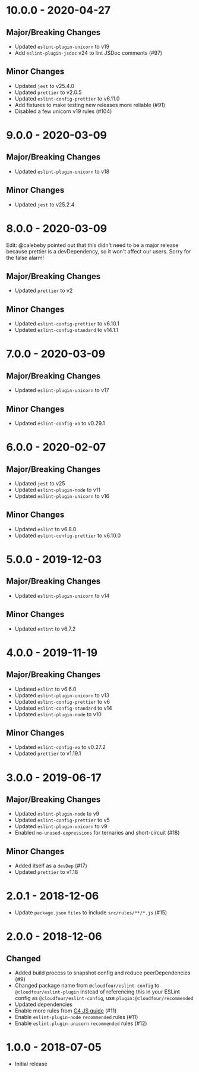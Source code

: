 # 10.0.0 - 2020-04-27

## Major/Breaking Changes

- Updated `eslint-plugin-unicorn` to v19
- Add `eslint-plugin-jsdoc` v24 to lint JSDoc comments (#97)

## Minor Changes

- Updated `jest` to v25.4.0
- Updated `prettier` to v2.0.5
- Updated `eslint-config-prettier` to v6.11.0
- Add fixtures to make testing new releases more reliable (#91)
- Disabled a few unicorn v19 rules (#104)

# 9.0.0 - 2020-03-09

## Major/Breaking Changes

- Updated `eslint-plugin-unicorn` to v18

## Minor Changes

- Updated `jest` to v25.2.4

# 8.0.0 - 2020-03-09

Edit: @calebeby pointed out that this didn't need to be a major release because prettier is a devDependency, so it won't affect our users. Sorry for the false alarm!

## Major/Breaking Changes

- Updated `prettier` to v2

## Minor Changes

- Updated `eslint-config-prettier` to v6.10.1
- Updated `eslint-config-standard` to v14.1.1

# 7.0.0 - 2020-03-09

## Major/Breaking Changes

- Updated `eslint-plugin-unicorn` to v17

## Minor Changes

- Updated `eslint-config-xo` to v0.29.1

# 6.0.0 - 2020-02-07

## Major/Breaking Changes

- Updated `jest` to v25
- Updated `eslint-plugin-node` to v11
- Updated `eslint-plugin-unicorn` to v16

## Minor Changes

- Updated `eslint` to v6.8.0
- Updated `eslint-config-prettier` to v6.10.0

# 5.0.0 - 2019-12-03

## Major/Breaking Changes

- Updated `eslint-plugin-unicorn` to v14

## Minor Changes

- Updated `eslint` to v6.7.2

# 4.0.0 - 2019-11-19

## Major/Breaking Changes

- Updated `eslint` to v6.6.0
- Updated `eslint-plugin-unicorn` to v13
- Updated `eslint-config-prettier` to v6
- Updated `eslint-config-standard` to v14
- Updated `eslint-plugin-node` to v10

## Minor Changes

- Updated `eslint-config-xo` to v0.27.2
- Updated `prettier` to v1.19.1

# 3.0.0 - 2019-06-17

## Major/Breaking Changes

- Updated `eslint-plugin-node` to v9
- Updated `eslint-config-prettier` to v5
- Updated `eslint-plugin-unicorn` to v9
- Enabled `no-unused-expressions` for ternaries and short-circuit (#18)

## Minor Changes

- Added itself as a `devDep` (#17)
- Updated `prettier` to v1.18

# 2.0.1 - 2018-12-06

- Update `package.json` `files` to include `src/rules/**/*.js` (#15)

# 2.0.0 - 2018-12-06

## Changed

- Added build process to snapshot config and reduce peerDependencies (#9)
- Changed package name from `@cloudfour/eslint-config` to `@cloudfour/eslint-plugin`
  Instead of referencing this in your ESLint config as `@cloudfour/eslint-config`, use `plugin:@cloudfour/recommended`
- Updated dependencies
- Enable more rules from [C4 JS guide](https://github.com/cloudfour/guides/tree/master/javascript) (#11)
- Enable `eslint-plugin-node` `recommended` rules (#11)
- Enable `eslint-plugin-unicorn` `recommended` rules (#12)

# 1.0.0 - 2018-07-05

- Initial release
